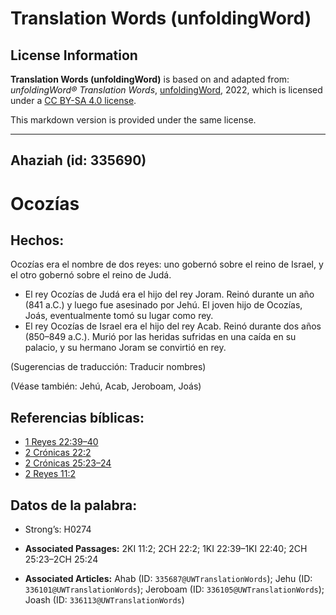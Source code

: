 # Translation Words (unfoldingWord)

## License Information

**Translation Words (unfoldingWord)** is based on and adapted from: _unfoldingWord® Translation Words_, [unfoldingWord](https://unfoldingword.org/utw), 2022, which is licensed under a [CC BY-SA 4.0 license](https://creativecommons.org/licenses/by-sa/4.0/legalcode.en).

This markdown version is provided under the same license.



--------------------------------

## Ahaziah (id: 335690)

Ocozías
=======

Hechos:
-------

Ocozías era el nombre de dos reyes: uno gobernó sobre el reino de Israel, y el otro gobernó sobre el reino de Judá.

* El rey Ocozías de Judá era el hijo del rey Joram. Reinó durante un año (841 a.C.) y luego fue asesinado por Jehú. El joven hijo de Ocozías, Joás, eventualmente tomó su lugar como rey.
* El rey Ocozías de Israel era el hijo del rey Acab. Reinó durante dos años (850–849 a.C.). Murió por las heridas sufridas en una caída en su palacio, y su hermano Joram se convirtió en rey.

(Sugerencias de traducción: Traducir nombres)

(Véase también: Jehú, Acab, Jeroboam, Joás)

Referencias bíblicas:
---------------------

* [1 Reyes 22:39–40](https://ref.ly/1Kgs22:39-1Kgs22:40)
* [2 Crónicas 22:2](https://ref.ly/2Chr22:2)
* [2 Crónicas 25:23–24](https://ref.ly/2Chr25:23-2Chr25:24)
* [2 Reyes 11:2](https://ref.ly/2Kgs11:2)

Datos de la palabra:
--------------------

* Strong’s: H0274

* **Associated Passages:** 2KI 11:2; 2CH 22:2; 1KI 22:39–1KI 22:40; 2CH 25:23–2CH 25:24
* **Associated Articles:** Ahab (ID: `335687@UWTranslationWords`); Jehu (ID: `336101@UWTranslationWords`); Jeroboam (ID: `336105@UWTranslationWords`); Joash (ID: `336113@UWTranslationWords`)

